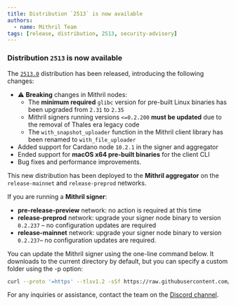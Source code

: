```yaml
---
title: Distribution `2513` is now available
authors:
  - name: Mithril Team
tags: [release, distribution, 2513, security-advisory]
---
```


### Distribution `2513` is now available

The [`2513.0`](https://github.com/input-output-hk/mithril/releases/tag/2513.0) distribution has been released, introducing the following changes:

- ⚠️ **Breaking** changes in Mithril nodes:
  - The **minimum required** `glibc` version for pre-built Linux binaries has been upgraded from `2.31` to `2.35`
  - Mithril signers running versions `<=0.2.200` **must be updated** due to the removal of Thales era legacy code
  - The `with_snapshot_uploader` function in the Mithril client library has been renamed to `with_file_uploader`
- Added support for Cardano node `10.2.1` in the signer and aggregator
- Ended support for **macOS x64 pre-built binaries** for the client CLI
- Bug fixes and performance improvements.

This new distribution has been deployed to the **Mithril aggregator** on the `release-mainnet` and `release-preprod` networks.

If you are running a **Mithril signer**:

- **pre-release-preview** network: no action is required at this time
- **release-preprod** network: upgrade your signer node binary to version `0.2.237` – no configuration updates are required
- **release-mainnet** network: upgrade your signer node binary to version `0.2.237`– no configuration updates are required.

You can update the Mithril signer using the one-line command below. It downloads to the current directory by default, but you can specify a custom folder using the -p option:

```bash
curl --proto '=https' --tlsv1.2 -sSf https://raw.githubusercontent.com/input-output-hk/mithril/refs/heads/main/mithril-install.sh | sh -s -- -c mithril-signer -d 2513.0 -p $(pwd)
```

For any inquiries or assistance, contact the team on the [Discord channel](https://discord.gg/5kaErDKDRq).
